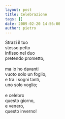 ```yaml
---
layout: post
title: Celebrazione
tags: []
date: 2009-02-20 14:56:00
author: pietro
---
```

Strazi il tuo<br/>stesso petto<br/>infisso nel duo<br/>pretendo prometto,<br/><br/>ma io ho davanti<br/>vuoto solo un foglio,<br/>e tra i sogni tanti,<br/>uno solo voglio;<br/><br/>e celebro<br/>questo giorno,<br/>e venero,<br/>questo inverno!
